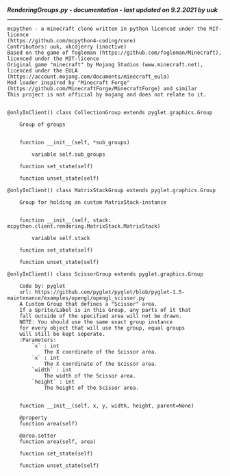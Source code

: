 ***RenderingGroups.py - documentation - last updated on 9.2.2021 by uuk***
___

    mcpython - a minecraft clone written in python licenced under the MIT-licence 
    (https://github.com/mcpython4-coding/core)
    Contributors: uuk, xkcdjerry (inactive)
    Based on the game of fogleman (https://github.com/fogleman/Minecraft), licenced under the MIT-licence
    Original game "minecraft" by Mojang Studios (www.minecraft.net), licenced under the EULA
    (https://account.mojang.com/documents/minecraft_eula)
    Mod loader inspired by "Minecraft Forge" (https://github.com/MinecraftForge/MinecraftForge) and similar
    This project is not official by mojang and does not relate to it.


    @onlyInClient() class CollectionGroup extends pyglet.graphics.Group
        
        Group of groups


        function __init__(self, *sub_groups)

            variable self.sub_groups

        function set_state(self)

        function unset_state(self)

    @onlyInClient() class MatrixStackGroup extends pyglet.graphics.Group
        
        Group for holding an custom MatrixStack-instance


        function __init__(self, stack: mcpython.client.rendering.MatrixStack.MatrixStack)

            variable self.stack

        function set_state(self)

        function unset_state(self)

    @onlyInClient() class ScissorGroup extends pyglet.graphics.Group
        
        Code by: pyglet
        url: https://github.com/pyglet/pyglet/blob/pyglet-1.5-maintenance/examples/opengl/opengl_scissor.py
        A Custom Group that defines a "Scissor" area.
        If a Sprite/Label is in this Group, any parts of it that
        fall outside of the specified area will not be drawn.
        NOTE: You should use the same exact group instance
        for every object that will use the group, equal groups
        will still be kept seperate.
        :Parameters:
            `x` : int
                The X coordinate of the Scissor area.
            `x` : int
                The X coordinate of the Scissor area.
            `width` : int
                The width of the Scissor area.
            `height` : int
                The height of the Scissor area.


        function __init__(self, x, y, width, height, parent=None)

        @property
        function area(self)

        @area.setter
        function area(self, area)

        function set_state(self)

        function unset_state(self)